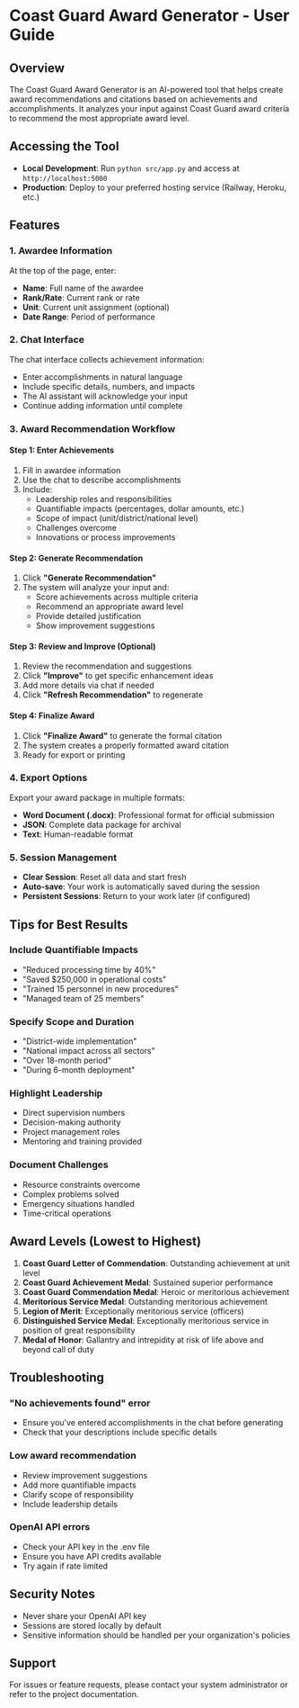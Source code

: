 # Coast Guard Award Generator - User Guide

## Overview
The Coast Guard Award Generator is an AI-powered tool that helps create award recommendations and citations based on achievements and accomplishments. It analyzes your input against Coast Guard award criteria to recommend the most appropriate award level.

## Accessing the Tool
- **Local Development**: Run `python src/app.py` and access at `http://localhost:5000`
- **Production**: Deploy to your preferred hosting service (Railway, Heroku, etc.)

## Features

### 1. Awardee Information
At the top of the page, enter:
- **Name**: Full name of the awardee
- **Rank/Rate**: Current rank or rate
- **Unit**: Current unit assignment (optional)
- **Date Range**: Period of performance

### 2. Chat Interface
The chat interface collects achievement information:
- Enter accomplishments in natural language
- Include specific details, numbers, and impacts
- The AI assistant will acknowledge your input
- Continue adding information until complete

### 3. Award Recommendation Workflow

#### Step 1: Enter Achievements
1. Fill in awardee information
2. Use the chat to describe accomplishments
3. Include:
   - Leadership roles and responsibilities
   - Quantifiable impacts (percentages, dollar amounts, etc.)
   - Scope of impact (unit/district/national level)
   - Challenges overcome
   - Innovations or process improvements

#### Step 2: Generate Recommendation
1. Click **"Generate Recommendation"**
2. The system will analyze your input and:
   - Score achievements across multiple criteria
   - Recommend an appropriate award level
   - Provide detailed justification
   - Show improvement suggestions

#### Step 3: Review and Improve (Optional)
1. Review the recommendation and suggestions
2. Click **"Improve"** to get specific enhancement ideas
3. Add more details via chat if needed
4. Click **"Refresh Recommendation"** to regenerate

#### Step 4: Finalize Award
1. Click **"Finalize Award"** to generate the formal citation
2. The system creates a properly formatted award citation
3. Ready for export or printing

### 4. Export Options
Export your award package in multiple formats:
- **Word Document (.docx)**: Professional format for official submission
- **JSON**: Complete data package for archival
- **Text**: Human-readable format

### 5. Session Management
- **Clear Session**: Reset all data and start fresh
- **Auto-save**: Your work is automatically saved during the session
- **Persistent Sessions**: Return to your work later (if configured)

## Tips for Best Results

### Include Quantifiable Impacts
- "Reduced processing time by 40%"
- "Saved $250,000 in operational costs"
- "Trained 15 personnel in new procedures"
- "Managed team of 25 members"

### Specify Scope and Duration
- "District-wide implementation"
- "National impact across all sectors"
- "Over 18-month period"
- "During 6-month deployment"

### Highlight Leadership
- Direct supervision numbers
- Decision-making authority
- Project management roles
- Mentoring and training provided

### Document Challenges
- Resource constraints overcome
- Complex problems solved
- Emergency situations handled
- Time-critical operations

## Award Levels (Lowest to Highest)
1. **Coast Guard Letter of Commendation**: Outstanding achievement at unit level
2. **Coast Guard Achievement Medal**: Sustained superior performance
3. **Coast Guard Commendation Medal**: Heroic or meritorious achievement
4. **Meritorious Service Medal**: Outstanding meritorious achievement
5. **Legion of Merit**: Exceptionally meritorious service (officers)
6. **Distinguished Service Medal**: Exceptionally meritorious service in position of great responsibility
7. **Medal of Honor**: Gallantry and intrepidity at risk of life above and beyond call of duty

## Troubleshooting

### "No achievements found" error
- Ensure you've entered accomplishments in the chat before generating
- Check that your descriptions include specific details

### Low award recommendation
- Review improvement suggestions
- Add more quantifiable impacts
- Clarify scope of responsibility
- Include leadership details

### OpenAI API errors
- Check your API key in the .env file
- Ensure you have API credits available
- Try again if rate limited

## Security Notes
- Never share your OpenAI API key
- Sessions are stored locally by default
- Sensitive information should be handled per your organization's policies

## Support
For issues or feature requests, please contact your system administrator or refer to the project documentation.